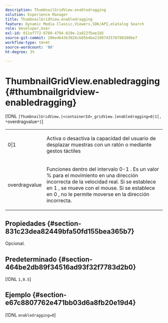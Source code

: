 ```yaml
---
description: ThumbnailGridView.enabledragging
solution: Experience Manager
title: ThumbnailGridView.enabledragging
feature: Dynamic Media Classic,Viewers,SDK/API,eCatalog Search
role: Developer,User
exl-id: 011ef772-6760-4794-819e-2a822fbae1b5
source-git-commit: 206e4643e3926cb85b4be2189743578f88180be7
workflow-type: tm+mt
source-wordcount: '80'
ht-degree: 3%

---
```


# ThumbnailGridView.enabledragging{#thumbnailgridview-enabledragging}

[!DNL `[ThumbnailGridView.|<containerId>_gridView.]enabledragging=0|1[, *`overdragvalue`*]`]

<table id="table_B1363BFD20204093AAB326A1AB503B93"> 
 <tbody> 
  <tr> 
   <td> <p> <span class="codeph"> 0|1 </span> </p> </td> 
   <td> <p> Activa o desactiva la capacidad del usuario de desplazar muestras con un ratón o mediante gestos táctiles </p> </td> 
  </tr> 
  <tr> 
   <td> <p> <span class="codeph"> <span class="varname"> overdragvalue </span> </span> </p> </td> 
   <td> <p> Funciones dentro del intervalo <span class="codeph"> 0-1 </span>. Es un valor <span class="codeph"> % </span> para el movimiento en una dirección incorrecta de la velocidad real. Si se establece en <span class="codeph"> 1 </span>, se mueve con el mouse. Si se establece en <span class="codeph"> 0 </span>, no le permite moverse en la dirección incorrecta. </p> </td> 
  </tr> 
 </tbody> 
</table>

## Propiedades {#section-831c23dea82449bfa50fd155bea365b7}

Opcional.

## Predeterminado {#section-464be2db89f34516ad93f32f7783d2b0}

[!DNL `1,0.5`]

## Ejemplo {#section-e67c8807762e471bb03d6a8fb20e19d4}

[!DNL `enabledragging=0`]

